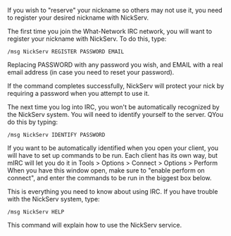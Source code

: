
If you wish to "reserve" your nickname so others may not use it, you need to register your desired nickname with NickServ.

The first time you join the What-Network IRC network, you will want to register your nickname with NickServ. To do this, type:

```
/msg NickServ REGISTER PASSWORD EMAIL
```

Replacing PASSWORD with any password you wish, and EMAIL with a real email address (in case you need to reset your password).

If the command completes successfully, NickServ will protect your nick by requiring a password when you attempt to use it.

The next time you log into IRC, you won't be automatically recognized by the NickServ system. You will need to identify yourself to the server. QYou do this by typing:

```
/msg NickServ IDENTIFY PASSWORD
```

If you want to be automatically identified when you open your client, you will have to set up commands to be run. Each client has its own way, but mIRC will let you do it in Tools > Options > Connect > Options > Perform
When you have this window open, make sure to "enable perform on connect", and enter the commands to be run in the biggest box below.

This is everything you need to know about using IRC.
If you have trouble with the NickServ system, type:

```
/msg NickServ HELP
```

This command will explain how to use the NickServ service.






